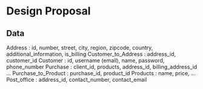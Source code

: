# Design Proposal

## Data

Address : id, number, street, city, region, zipcode, country, additional_information, is_billing
Customer_to_Address : address_id, customer_id
Customer : id, username (email), name, password, phone_number
Purchase : client_id, products, address_id, billing_address_id ...
Purchase_to_Product : purchase_id, product_id
Products : name, price, ...
Post_office : address_id, contact_number, contact_email